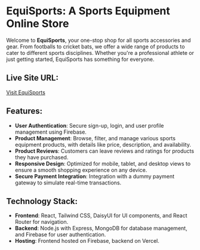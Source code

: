 # EquiSports: A Sports Equipment Online Store

Welcome to **EquiSports**, your one-stop shop for all sports accessories and gear. From footballs to cricket bats, we offer a wide range of products to cater to different sports disciplines. Whether you're a professional athlete or just getting started, EquiSports has something for everyone.

## Live Site URL:
[Visit EquiSports](https://user-authentication-30262.web.app/)

## Features:
- **User Authentication**: Secure sign-up, login, and user profile management using Firebase.
- **Product Management**: Browse, filter, and manage various sports equipment products, with details like price, description, and availability.
- **Product Reviews**: Customers can leave reviews and ratings for products they have purchased.
- **Responsive Design**: Optimized for mobile, tablet, and desktop views to ensure a smooth shopping experience on any device.
- **Secure Payment Integration**: Integration with a dummy payment gateway to simulate real-time transactions.

## Technology Stack:
- **Frontend**: React, Tailwind CSS, DaisyUI for UI components, and React Router for navigation.
- **Backend**: Node.js with Express, MongoDB for database management, and Firebase for user authentication.
- **Hosting**: Frontend hosted on Firebase, backend on Vercel.


